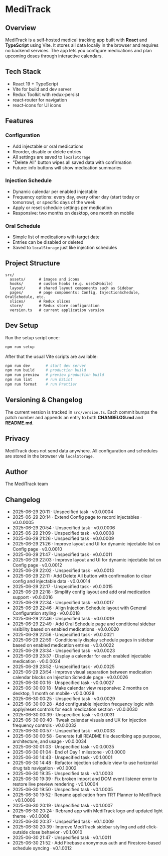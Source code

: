 # MediTrack

## Overview

MediTrack is a self‑hosted medical tracking app built with **React** and **TypeScript** using Vite. It stores all data locally in the browser and requires no backend services. The app lets you configure medications and plan upcoming doses through interactive calendars.

## Tech Stack

- React 19 + TypeScript
- Vite for build and dev server
- Redux Toolkit with redux‑persist
- react‑router for navigation
- react‑icons for UI icons

## Features

### Configuration

- Add injectable or oral medications
- Reorder, disable or delete entries
- All settings are saved to `localStorage`
- "Delete All" button wipes all saved data with confirmation
- Future: info buttons will show medication summaries

### Injection Schedule

- Dynamic calendar per enabled injectable
- Frequency options: every day, every other day (start today or tomorrow), or specific days of the week
- Apply or reset schedule settings per medication
- Responsive: two months on desktop, one month on mobile

### Oral Schedule

- Simple list of medications with target date
- Entries can be disabled or deleted
- Saved to `localStorage` just like injection schedules

## Project Structure

```
src/
  assets/      # images and icons
  hooks/       # custom hooks (e.g. useIsMobile)
  layout/      # shared layout components such as Sidebar
  pages/       # page components: Config, InjectionSchedule, OralSchedule, etc.
  slices/      # Redux slices
  store/       # Redux store configuration
  version.ts   # current application version
```

## Dev Setup

Run the setup script once:

```bash
npm run setup
```

After that the usual Vite scripts are available:

```bash
npm run dev       # start dev server
npm run build     # production build
npm run preview   # preview production build
npm run lint      # run ESLint
npm run format    # run Prettier
```

## Versioning & Changelog

The current version is tracked in `src/version.ts`. Each commit bumps the patch number and appends an entry to both **CHANGELOG.md** and **README.md**.

## Privacy

MediTrack does not send data anywhere. All configuration and schedules are stored in the browser via `localStorage`.

## Author

The MediTrack team

## Changelog

- 2025-06-29 20:11 · Unspecified task · v0.0.0004
- 2025-06-29 20:14 · Extend Config page to record injectables · v0.0.0005
- 2025-06-29 20:54 · Unspecified task · v0.0.0006
- 2025-06-29 21:09 · Unspecified task · v0.0.0008
- 2025-06-29 21:26 · Unspecified task · v0.0.0009
- 2025-06-29 21:26 · Improve layout and UI for dynamic injectable list on Config page · v0.0.0010
- 2025-06-29 21:47 · Unspecified task · v0.0.0011
- 2025-06-29 22:03 · Improve layout and UI for dynamic injectable list on Config page · v0.0.0012
- 2025-06-29 22:02 · Unspecified task · v0.0.0013
- 2025-06-29 22:11 · Add Delete All button with confirmation to clear config and injectable data · v0.0.0014
- 2025-06-29 22:17 · Unspecified task · v0.0.0015
- 2025-06-29 22:18 · Simplify config layout and add oral medication support · v0.0.0016
- 2025-06-29 22:34 · Unspecified task · v0.0.0017
- 2025-06-29 22:46 · Align Injection Schedule layout with General Configuration styling · v0.0.0018
- 2025-06-29 22:46 · Unspecified task · v0.0.0019
- 2025-06-29 22:49 · Add Oral Schedule page and conditional sidebar visibility based on enabled medications · v0.0.0020
- 2025-06-29 22:56 · Unspecified task · v0.0.0021
- 2025-06-29 22:59 · Conditionally display schedule pages in sidebar based on enabled medication entries · v0.0.0022
- 2025-06-29 23:34 · Unspecified task · v0.0.0023
- 2025-06-29 23:37 · Display a calendar for each enabled injectable medication · v0.0.0024
- 2025-06-29 23:52 · Unspecified task · v0.0.0025
- 2025-06-29 23:54 · Improve visual separation between medication calendar blocks on Injection Schedule page · v0.0.0026
- 2025-06-30 00:16 · Unspecified task · v0.0.0027
- 2025-06-30 00:18 · Make calendar view responsive: 2 months on desktop, 1 month on mobile · v0.0.0028
- 2025-06-30 00:25 · Unspecified task · v0.0.0029
- 2025-06-30 00:28 · Add configurable injection frequency logic with apply/reset controls for each medication section · v0.0.0030
- 2025-06-30 00:39 · Unspecified task · v0.0.0031
- 2025-06-30 00:40 · Tweak calendar visuals and UX for injection frequency controls · v0.0.0032
- 2025-06-30 00:57 · Unspecified task · v0.0.0033
- 2025-06-30 00:58 · Generate full README file describing app purpose, architecture, and usage · v0.0.0034
- 2025-06-30 01:03 · Unspecified task · v0.0.0035
- 2025-06-30 01:04 · End of Day 1 milestone · v0.1.0000
- 2025-06-30 14:43 · Unspecified task · v0.1.0001
- 2025-06-30 14:48 · Refactor injection schedule view to use horizontal drug tab navigation · v0.1.0002
- 2025-06-30 19:35 · Unspecified task · v0.1.0003
- 2025-06-30 19:39 · Fix broken import and DOM event listener error to restore live preview rendering · v0.1.0004
- 2025-06-30 19:50 · Unspecified task · v0.1.0005
- 2025-06-30 19:52 · Rename application from TRT Planner to MediTrack · v0.1.0006
- 2025-06-30 20:19 · Unspecified task · v0.1.0007
- 2025-06-30 20:24 · Rebrand app with MediTrack logo and updated light theme · v0.1.0008
- 2025-06-30 20:37 · Unspecified task · v0.1.0009
- 2025-06-30 20:39 · Improve MediTrack sidebar styling and add click-outside close behavior · v0.1.0010
- 2025-06-30 21:47 · Unspecified task · v0.1.0011
- 2025-06-30 21:52 · Add Firebase anonymous auth and Firestore-based schedule syncing · v0.1.0012
